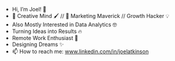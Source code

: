 -  Hi, I’m Joel! 👋
- 🎨 Creative Mind 🖌️ // 🚀 Marketing Maverick // Growth Hacker 💡
- Also Mostly Interested in Data Analytics 🤓
- Turning Ideas into Results 🔥
- Remote Work Enthusiast 💼
- Designing Dreams ✨
- 📫 How to reach me: www.linkedin.com/in/joelatkinson
